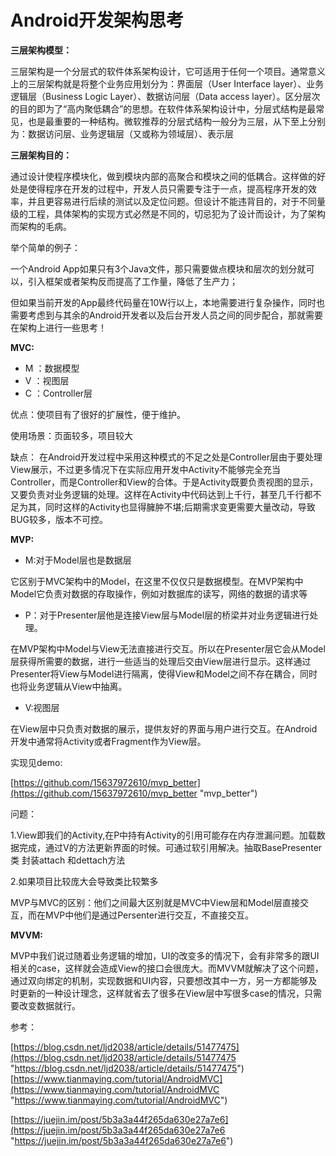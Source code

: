 # Android开发架构思考 #


**三层架构模型：**

三层架构是一个分层式的软件体系架构设计，它可适用于任何一个项目。通常意义上的三层架构就是将整个业务应用划分为：界面层（User Interface layer）、业务逻辑层（Business Logic Layer）、数据访问层（Data access layer）。区分层次的目的即为了“高内聚低耦合”的思想。在软件体系架构设计中，分层式结构是最常见，也是最重要的一种结构。微软推荐的分层式结构一般分为三层，从下至上分别为：数据访问层、业务逻辑层（又或称为领域层）、表示层


**三层架构目的：**

通过设计使程序模块化，做到模块内部的高聚合和模块之间的低耦合。这样做的好处是使得程序在开发的过程中，开发人员只需要专注于一点，提高程序开发的效率，并且更容易进行后续的测试以及定位问题。但设计不能违背目的，对于不同量级的工程，具体架构的实现方式必然是不同的，切忌犯为了设计而设计，为了架构而架构的毛病。

举个简单的例子：

一个Android App如果只有3个Java文件，那只需要做点模块和层次的划分就可以，引入框架或者架构反而提高了工作量，降低了生产力；

但如果当前开发的App最终代码量在10W行以上，本地需要进行复杂操作，同时也需要考虑到与其余的Android开发者以及后台开发人员之间的同步配合，那就需要在架构上进行一些思考！


**MVC:**


- M ：数据模型 
- V ：视图层 
- C ：Controller层


优点：使项目有了很好的扩展性，便于维护。

使用场景：页面较多，项目较大

缺点：
在Android开发过程中采用这种模式的不足之处是Controller层由于要处理View展示，不过更多情况下在实际应用开发中Activity不能够完全充当Controller，而是Controller和View的合体。于是Activity既要负责视图的显示，又要负责对业务逻辑的处理。这样在Activity中代码达到上千行，甚至几千行都不足为其，同时这样的Activity也显得臃肿不堪;后期需求变更需要大量改动，导致BUG较多，版本不可控。


**MVP:**

- M:对于Model层也是数据层

它区别于MVC架构中的Model，在这里不仅仅只是数据模型。在MVP架构中Model它负责对数据的存取操作，例如对数据库的读写，网络的数据的请求等


- P：对于Presenter层他是连接View层与Model层的桥梁并对业务逻辑进行处理。

在MVP架构中Model与View无法直接进行交互。所以在Presenter层它会从Model层获得所需要的数据，进行一些适当的处理后交由View层进行显示。这样通过Presenter将View与Model进行隔离，使得View和Model之间不存在耦合，同时也将业务逻辑从View中抽离。

- V:视图层

在View层中只负责对数据的展示，提供友好的界面与用户进行交互。在Android开发中通常将Activity或者Fragment作为View层。

实现见demo:

[https://github.com/15637972610/mvp_better](https://github.com/15637972610/mvp_better "mvp_better")

问题：

1.View即我们的Activity,在P中持有Activity的引用可能存在内存泄漏问题。加载数据完成，通过V的方法更新界面的时候。可通过软引用解决。抽取BasePresenter类 封装attach 和dettach方法

2.如果项目比较庞大会导致类比较繁多

MVP与MVC的区别：他们之间最大区别就是MVC中View层和Model层直接交互，而在MVP中他们是通过Persenter进行交互，不直接交互。

**MVVM:**

MVP中我们说过随着业务逻辑的增加，UI的改变多的情况下，会有非常多的跟UI相关的case，这样就会造成View的接口会很庞大。而MVVM就解决了这个问题，通过双向绑定的机制，实现数据和UI内容，只要想改其中一方，另一方都能够及时更新的一种设计理念，这样就省去了很多在View层中写很多case的情况，只需要改变数据就行。


参考：

[https://blog.csdn.net/ljd2038/article/details/51477475](https://blog.csdn.net/ljd2038/article/details/51477475 "https://blog.csdn.net/ljd2038/article/details/51477475")
[https://www.tianmaying.com/tutorial/AndroidMVC](https://www.tianmaying.com/tutorial/AndroidMVC "https://www.tianmaying.com/tutorial/AndroidMVC")

[https://juejin.im/post/5b3a3a44f265da630e27a7e6](https://juejin.im/post/5b3a3a44f265da630e27a7e6 "https://juejin.im/post/5b3a3a44f265da630e27a7e6")